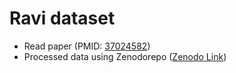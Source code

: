 
# Ravi dataset 
- Read paper (PMID: [37024582](https://pubmed.ncbi.nlm.nih.gov/37024582/))
- Processed data using Zenodorepo ([Zenodo Link](https://doi.org/10.5281/zenodo.7625517))
